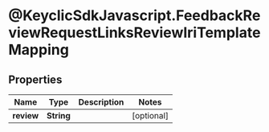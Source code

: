 # @KeyclicSdkJavascript.FeedbackReviewRequestLinksReviewIriTemplateMapping

## Properties
Name | Type | Description | Notes
------------ | ------------- | ------------- | -------------
**review** | **String** |  | [optional] 


